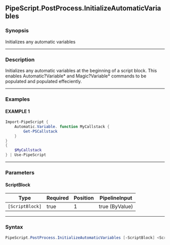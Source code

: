 PipeScript.PostProcess.InitializeAutomaticVariables
---------------------------------------------------




### Synopsis
Initializes any automatic variables



---


### Description

Initializes any automatic variables at the beginning of a script block.
This enables Automatic?Variable* and Magic?Variable* commands to be populated and populated effeciently.



---


### Examples
#### EXAMPLE 1
```PowerShell
Import-PipeScript {
    Automatic.Variable. function MyCallstack {
        Get-PSCallstack
    }
}
{
    $MyCallstack
} | Use-PipeScript
```



---


### Parameters
#### **ScriptBlock**




|Type           |Required|Position|PipelineInput |
|---------------|--------|--------|--------------|
|`[ScriptBlock]`|true    |1       |true (ByValue)|





---


### Syntax
```PowerShell
PipeScript.PostProcess.InitializeAutomaticVariables [-ScriptBlock] <ScriptBlock> [<CommonParameters>]
```
